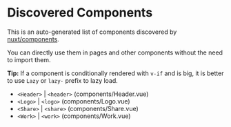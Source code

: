 # Discovered Components

This is an auto-generated list of components discovered by [nuxt/components](https://github.com/nuxt/components).

You can directly use them in pages and other components without the need to import them.

**Tip:** If a component is conditionally rendered with `v-if` and is big, it is better to use `Lazy` or `lazy-` prefix to lazy load.

- `<Header>` | `<header>` (components/Header.vue)
- `<Logo>` | `<logo>` (components/Logo.vue)
- `<Share>` | `<share>` (components/Share.vue)
- `<Work>` | `<work>` (components/Work.vue)
